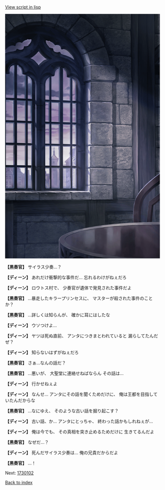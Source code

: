 [View script in lisp](../scripts/1730101.txt)

![church_room.png](../images/backgrounds/church_room.png)

**【黒奏官】**
サイラス少奏…？

**【ディーン】**
あれだけ衝撃的な事件だ…
忘れるわけがねぇだろ

**【ディーン】**
ロウトス村で、
少奏官が遺体で発見された事件だよ

**【黒奏官】**
…暴走したキラープリンセスに、
マスターが殺された事件のことか？

**【黒奏官】**
…詳しくは知らんが、
確かに耳にはしたな

**【ディーン】**
ウソつけよ…

**【ディーン】**
ヤツは死ぬ直前、
アンタにつきまとわれていると
漏らしてたんだぜ？

**【ディーン】**
知らないはずがねぇだろ

**【黒奏官】**
さぁ…なんの話だ？

**【黒奏官】**
…悪いが、
大聖堂に連絡せねばならん
その話は…

**【ディーン】**
行かせねぇよ

**【ディーン】**
なんせ…
アンタにその話を聞くためだけに、
俺は王都を目指していたんだからな

**【黒奏官】**
…なにゆえ、
そのような古い話を掘り起こす？

**【ディーン】**
古い話、か…
アンタにとっちゃ、
終わった話かもしれねぇが…

**【ディーン】**
俺は今でも、
その真相を突き止めるためだけに
生きてるんだよ

**【黒奏官】**
なぜだ…？

**【ディーン】**
死んだサイラス少奏は…
俺の兄貴だからだよ

**【黒奏官】**
…！


Next: [1730102](1730102.md)

[Back to index](index.md)
